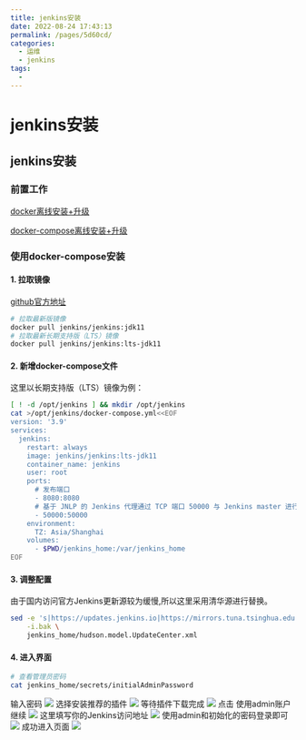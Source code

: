 ```yaml
---
title: jenkins安装
date: 2022-08-24 17:43:13
permalink: /pages/5d60cd/
categories:
  - 运维
  - jenkins
tags:
  - 
---
```

# jenkins安装

## jenkins安装

### 前置工作

[docker离线安装+升级](https://www.xiaoliutalk.cn/pages/4b7e78)

[docker-compose离线安装+升级](https://www.xiaoliutalk.cn/pages/384991/)

### 使用docker-compose安装

#### 1. 拉取镜像

[github官方地址](https://github.com/jenkinsci/docker)

```bash
# 拉取最新版镜像
docker pull jenkins/jenkins:jdk11
# 拉取最新长期支持版（LTS）镜像
docker pull jenkins/jenkins:lts-jdk11
```

#### 2. 新增docker-compose文件

这里以长期支持版（LTS）镜像为例：

```bash
[ ! -d /opt/jenkins ] && mkdir /opt/jenkins
cat >/opt/jenkins/docker-compose.yml<<EOF
version: '3.9'
services:
  jenkins:
    restart: always
    image: jenkins/jenkins:lts-jdk11
    container_name: jenkins
    user: root
    ports:
      # 发布端口
      - 8080:8080
      # 基于 JNLP 的 Jenkins 代理通过 TCP 端口 50000 与 Jenkins master 进行通信
      - 50000:50000
    environment:
      TZ: Asia/Shanghai
    volumes:
      - $PWD/jenkins_home:/var/jenkins_home
EOF
```

#### 3. 调整配置

由于国内访问官方Jenkins更新源较为缓慢,所以这里采用清华源进行替换。

```bash
sed -e 's|https://updates.jenkins.io|https://mirrors.tuna.tsinghua.edu.cn/jenkins/updates|g' \
    -i.bak \
    jenkins_home/hudson.model.UpdateCenter.xml
```

#### 4. 进入界面

```bash
# 查看管理员密码
cat jenkins_home/secrets/initialAdminPassword
```

输入密码
![](https://static.xiaoliutalk.cn/img/202208241804416.png)
选择安装推荐的插件
![](https://static.xiaoliutalk.cn/img/202208252123804.png)
等待插件下载完成
![](https://static.xiaoliutalk.cn/img/202208252124493.png)
点击 使用admin账户继续
![](https://static.xiaoliutalk.cn/img/202208252132337.png)
这里填写你的Jenkins访问地址
![](https://static.xiaoliutalk.cn/img/202208252132208.png)
使用admin和初始化的密码登录即可
![](https://static.xiaoliutalk.cn/img/202208252133265.png)
成功进入页面
![](https://static.xiaoliutalk.cn/img/202208252134218.png)